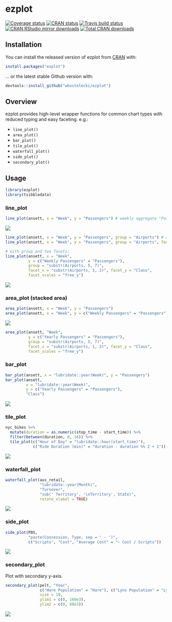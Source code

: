 # ezplot

<!-- badges: start -->
[![Coverage status](https://codecov.io/gh/wkostelecki/ezplot/branch/master/graph/badge.svg)](https://codecov.io/github/wkostelecki/ezplot?branch=master)
[![CRAN status](https://www.r-pkg.org/badges/version/ezplot)](https://cran.r-project.org/package=ezplot)
[![Travis build status](https://travis-ci.org/wkostelecki/ezplot.svg?branch=master)](https://travis-ci.org/wkostelecki/ezplot)
[![CRAN RStudio mirror downloads](http://cranlogs.r-pkg.org/badges/ezplot)](http://www.r-pkg.org/pkg/ezplot)
[![Total CRAN downloads](http://cranlogs.r-pkg.org/badges/grand-total/ezplot)](http://www.r-pkg.org/pkg/ezplot)
<!-- badges: end -->

## Installation

You can install the released version of ezplot from [CRAN](https://CRAN.R-project.org) with:

``` r
install.packages("ezplot")
```

... or the latest stable Github version with: 

``` r
devtools::install_github("wkostelecki/ezplot")
```

## Overview

ezplot provides high-level wrapper functions for common chart types with reduced typing and easy faceting. e.g.:
- `line_plot()`
- `area_plot()`
- `bar_plot()`
- `tile_plot()`
- `waterfall_plot()`
- `side_plot()`
- `secondary_plot()`

## Usage
``` r
library(ezplot)
library(tsibbledata)
```
### line_plot
``` r
line_plot(ansett, x = "Week", y = "Passengers") # weekly aggregate "Passengers"
```
![](man/figures/README-line_plot_1.png)<!-- -->
``` r
line_plot(ansett, x = "Week", y = "Passengers", group = "Airports") # adds "Airports" grouping
line_plot(ansett, x = "Week", y = "Passengers", group = "Airports", facet_x = "Class") # facet by "Class"
```

``` r
# with group and two facets:
line_plot(ansett, x = "Week",
          y = c("Weekly Passengers" = "Passengers"),
          group = "substr(Airports, 5, 7)",
          facet_x = "substr(Airports, 1, 3)", facet_y = "Class",
          facet_scales = "free_y")
```
![](man/figures/README-line_plot_2.png)<!-- -->

### area_plot (stacked area)
``` r
area_plot(ansett, x = "Week", y = "Passengers")
area_plot(ansett, x = "Week", y = c("Weekly Passengers" = "Passengers"), "Class")
```
![](man/figures/README-area_plot.png)<!-- -->

``` r
area_plot(ansett, "Week",
          y = c("Yearly Passengers" = "Passengers"),
          group = "substr(Airports, 5, 7)",
          facet_x = "substr(Airports, 1, 3)", facet_y = "Class",
          facet_scales = "free_y")
```

### bar_plot
``` r
bar_plot(ansett, x = "lubridate::year(Week)", y = "Passengers")
bar_plot(ansett, 
         x = "lubridate::year(Week)",
         y = c("Yearly Passengers" = "Passengers"),
         "Class")

```
![](man/figures/README-bar_plot.png)<!-- -->

### tile_plot
``` r
nyc_bikes %>% 
  mutate(duration = as.numeric(stop_time - start_time)) %>% 
  filter(between(duration, 0, 16)) %>% 
  tile_plot(c("Hour of Day" = "lubridate::hour(start_time)"),
            c("Ride Duration (min)" = "duration - duration %% 2 + 1"))
```
![](man/figures/README-tile_plot.png)<!-- -->


### waterfall_plot
```r
waterfall_plot(aus_retail,
               "lubridate::year(Month)",
               "Turnover", 
               "sub(' Territory', '\nTerritory', State)", 
               rotate_xlabel = TRUE)
```
![](man/figures/README-waterfall_plot.png)<!-- -->

### side_plot
```r
side_plot(PBS, 
          "paste(Concession, Type, sep = ' - ')", 
          c("Scripts", "Cost", "Average Cost" = "~ Cost / Scripts"))
```
![](man/figures/README-side_plot.png)<!-- -->

### secondary_plot
Plot with secondary y-axis.
```r
secondary_plot(pelt, "Year",
               c("Hare Population" = "Hare"), c("Lynx Population" = "Lynx"),
               size = 10,
               ylim1 = c(0, 160e3),
               ylim2 = c(0, 80e3))
```
![](man/figures/README-secondary_plot.png)<!-- -->
